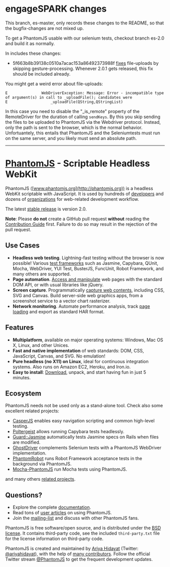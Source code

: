 # engageSPARK changes

This branch, es-master, only records these changes to the README, so that the bugfix-changes are not mixed up.

To get a PhantomJS usable with our selenium tests, checkout branch es-2.0 and build it as normally.

In includes these changes:

* 5f663b8b39138c0510a7acac153a86492373988f [fixes](https://github.com/ariya/phantomjs/issues/12506#issuecomment-61698339) file-uploads by skipping gesture-processing. Whenever 2.0.1 gets released, this fix should be included already.

You might get a weird error about file-uploads:

    E               WebDriverException: Message: Error - incompatible type of argument(s) in call to _uploadFile(); candidates were
    E                   _uploadFile(QString,QStringList)

In this case you need to disable the "_is_remote" property of the RemoteDriver for the duration of calling `sendKeys`.
By this you skip sending the files to be uploaded to PhantomJS via the Webdriver protocol.
Instead, only the path is sent to the browser, which is the normal behavior.
Unfortuantely, this entails that PhantomJS and the Seleniumtests must run on the same server, and you likely must send an absolute path.

---

# [PhantomJS](http://phantomjs.org) - Scriptable Headless WebKit

PhantomJS ([www.phantomjs.org](http://phantomjs.org)) is a headless WebKit scriptable with JavaScript. It is used by hundreds of [developers](http://phantomjs.org/buzz.html) and dozens of [organizations](http://phantomjs.org/users.html) for web-related development workflow.

The latest [stable release](http://phantomjs.org/release-2.0.html) is version 2.0.

**Note**: Please **do not** create a GitHub pull request **without** reading the [Contribution Guide](https://github.com/ariya/phantomjs/blob/master/CONTRIBUTING.md) first. Failure to do so may result in the rejection of the pull request.

## Use Cases

- **Headless web testing**. Lightning-fast testing without the browser is now possible! Various [test frameworks](http://phantomjs.org/headless-testing.html) such as Jasmine, Capybara, QUnit, Mocha, WebDriver, YUI Test, BusterJS, FuncUnit, Robot Framework, and many others are supported.
- **Page automation**. [Access and manipulate](http://phantomjs.org/page-automation.html) web pages with the standard DOM API, or with usual libraries like jQuery.
- **Screen capture**. Programmatically [capture web contents](http://phantomjs.org/screen-capture.html), including CSS, SVG and Canvas. Build server-side web graphics apps, from a screenshot service to a vector chart rasterizer.
- **Network monitoring**. Automate performance analysis, track [page loading](http://phantomjs.org/network-monitoring.html) and export as standard HAR format.

## Features

- **Multiplatform**, available on major operating systems: Windows, Mac OS X, Linux, and other Unices.
- **Fast and native implementation** of web standards: DOM, CSS, JavaScript, Canvas, and SVG. No emulation!
- **Pure headless (no X11) on Linux**, ideal for continuous integration systems. Also runs on Amazon EC2, Heroku, and Iron.io.
- **Easy to install**: [Download](http://phantomjs.org/download.html), unpack, and start having fun in just 5 minutes.

## Ecosystem

PhantomJS needs not be used only as a stand-alone tool. Check also some excellent related projects:

- [CasperJS](http://casperjs.org) enables easy navigation scripting and common high-level testing.
- [Poltergeist](https://github.com/jonleighton/poltergeist) allows running Capybara tests headlessly.
- [Guard::Jasmine](https://github.com/netzpirat/guard-jasmine) automatically tests Jasmine specs on Rails when files are modified.
- [GhostDriver](http://github.com/detro/ghostdriver/) complements Selenium tests with a PhantomJS WebDriver implementation.
- [PhantomRobot](https://github.com/datakurre/phantomrobot) runs Robot Framework acceptance tests in the background via PhantomJS.
- [Mocha-PhantomJS](https://github.com/metaskills/mocha-phantomjs) run Mocha tests using PhantomJS.

and many others [related projects](http://phantomjs.org/related-projects.html).

## Questions?

- Explore the complete [documentation](http://phantomjs.org/documentation/).
- Read tons of [user articles](http://phantomjs.org/buzz.html) on using PhantomJS.
- Join the [mailing-list](http://groups.google.com/group/phantomjs) and discuss with other PhantomJS fans.

PhantomJS is free software/open source, and is distributed under the [BSD license](http://opensource.org/licenses/BSD-3-Clause). It contains third-party code, see the included `third-party.txt` file for the license information on third-party code.

PhantomJS is created and maintained by [Ariya Hidayat](http://ariya.ofilabs.com/about) (Twitter: [@ariyahidayat](http://twitter.com/ariyahidayat)), with the help of [many contributors](https://github.com/ariya/phantomjs/contributors). Follow the official Twitter stream [@PhantomJS](http://twitter.com/PhantomJS) to get the frequent development updates.


